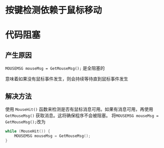 # 按键检测依赖于鼠标移动

# 代码阻塞

## 产生原因

`MOUSEMSG mouseMsg = GetMouseMsg();` 是全阻塞的

意味着如果没有鼠标事件发生，则会持续等待直到鼠标事件发生

## 解决方法

使用 `MouseHit()` 函数来检测是否有鼠标消息可用。如果有消息可用，再使用 `GetMouseMsg()` 获取消息。这将确保程序不会被阻塞。
将`MOUSEMSG mouseMsg = GetMouseMsg();`改为

```cpp
while (MouseHit()) {
	MOUSEMSG mouseMsg = GetMouseMsg();
}
```